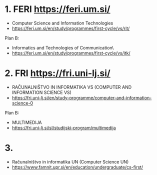 
# 1. FERI https://feri.um.si/
* Computer Science and Information Technologies
* https://feri.um.si/en/study/programmes/first-cycle/vs/rit/
   
Plan B:
* Informatics and Technologies of Communication\
* https://feri.um.si/en/study/programmes/first-cycle/vs/itk/
  

# 2. FRI https://fri.uni-lj.si/
* RAČUNALNIŠTVO IN INFORMATIKA VS (COMPUTER AND INFORMATION SCIENCE VS)
* https://fri.uni-lj.si/en/study-programme/computer-and-information-science-0

Plan B:
* MULTIMEDIJA
* https://fri.uni-lj.si/sl/studijski-program/multimedija


# 3.
* Računalništvo in informatika UN (Computer Science UN)
* https://www.famnit.upr.si/en/education/undergraduate/cs-first/